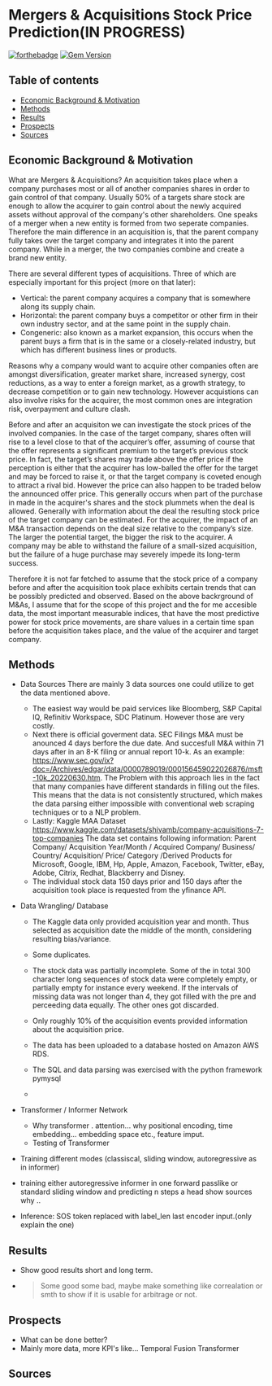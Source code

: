 # Mergers & Acquisitions Stock Price Prediction(IN PROGRESS)
[![forthebadge](https://forthebadge.com/images/badges/built-with-science.svg)](https://forthebadge.com)
[![Gem Version](https://badge.fury.io/rb/colorls.svg)](https://badge.fury.io/rb/colorls)
## Table of contents
- [Economic Background & Motivation](#motivation)
- [Methods](#methods)
- [Results](#results)
- [Prospects](#prospects)
- [Sources](#sources)

## Economic Background & Motivation

What are Mergers & Acquisitions? 
An acquisition takes place when a company purchases most or all of another companies shares in order to gain control of that company. Usually 50% of a targets share stock are enough to allow the acquirer to gain control about the newly acquired assets without approval of the company's other shareholders.
One speaks of a merger  when a new entity is formed from two seperate companies. Therefore the main difference in an acquisition is, that the parent company fully takes over the target company and integrates it into the parent company. While in a merger, the two companies combine and create a brand new entity. 

There are several different types of acquisitions. Three of which are especially important for this project (more on that later):
* Vertical: the parent company acquires a company that is somewhere along its supply chain.
* Horizontal: the parent company buys a competitor or other firm in their own industry sector, and at the same point in the supply chain.
* Congeneric: also known as a market expansion, this occurs when the parent buys a firm that is in the same or a closely-related industry, but which has different business lines or products.

Reasons why a company would want to acquire other companies often are amongst diversification, greater market share, increased synergy, cost reductions, as a way to enter a foreign market, as a growth strategy, to decrease competition or to gain new technology.
However acquistions can also involve risks for the acquirer, the most common ones are integration risk, overpayment and culture clash. 

Before and after an acquisiton we can investigate the stock prices of the involved companies.
In the case of the target company, shares often will rise to a level close to that of the acquirer’s offer, assuming of course that the offer represents a significant premium to the target’s previous stock price. In fact, the target’s shares may trade above the offer price if the perception is either that the acquirer has low-balled the offer for the target and may be forced to raise it, or that the target company is coveted enough to attract a rival bid.
However the price can also happen to be traded below the announced offer price. This generally occurs when part of the purchase in made in the acquirer's shares and the stock plummets when the deal is allowed. Generally with information about the deal the resulting stock price of the target company can be estimated.
For the acquirer, the impact of an M&A transaction depends on the deal size relative to the company’s size. The larger the potential target, the bigger the risk to the acquirer. A company may be able to withstand the failure of a small-sized acquisition, but the failure of a huge purchase may severely impede its long-term success.

Therefore it is not far fetched to assume that the stock price of a company before and after the acquisition took place exhibits certain trends that can be possibly predicted and observed. Based on the above backrground of M&As, I assume that for the scope of this project and the for me accesible data, the most important measurable indices, that have the most predictive power for stock price movements,  are share values in a certain time span before the acquisition takes place, and the value of the acquirer and target company.





## Methods
 - Data Sources
    There are mainly 3 data sources one could utilize to get the data mentioned above.
    - The easiest way would be paid services like Bloomberg, S&P Capital IQ, Refinitiv Workspace, SDC Platinum. However those are very costly.
    - Next there is official goverment data. SEC Filings M&A must be anounced 4 days berfore the due date. And succesfull M&A within 71 days after in an 8-K filing or annual report 10-k. As an example: https://www.sec.gov/ix?doc=/Archives/edgar/data/0000789019/000156459022026876/msft-10k_20220630.htm.
    The Problem with this approach lies in the fact that many companies have different standards in filling out the files. This means that the data is not consistently structured, which makes the data parsing either impossible with conventional web scraping techniques or to a NLP problem.
    - Lastly: Kaggle MAA Dataset https://www.kaggle.com/datasets/shivamb/company-acquisitions-7-top-companies
     The data set contains following information: Parent Company/ Acquisition Year/Month / Acquired Company/ Business/ Country/ Acquisition/ Price/ Category /Derived Products 
     for Microsoft, Google, IBM, Hp, Apple, Amazon, Facebook, Twitter, eBay, Adobe, Citrix, Redhat, Blackberry and Disney.
    - The individual stock data 150 days prior and 150 days after the acquisition took place is requested from the yfinance API.
  
 - Data Wrangling/ Database
    - The Kaggle data only provided acquisition year and month. Thus selected as acquisition date the middle of the month, considering resulting bias/variance.
    - Some duplicates.
    - The stock data was partially incomplete. Some of the in total 300 character long sequences of stock data were completely empty, or partially empty for instance every weekend. If the intervals of missing data was not longer than 4, they got filled with the pre and perceeding data equally. The other ones got discarded.
    - Only roughly 10% of the acquisition events provided information about the acquisition price.
    
    - The data has been uploaded to a database hosted on Amazon AWS RDS.
    - The SQL and data parsing was exercised with the python framework pymysql
    - 
 - Transformer / Informer Network
   - Why transformer  . attention... why positional encoding, time embedding... embedding space etc., feature imput.
   - Testing of Transformer
 - Training  different modes (classiscal, sliding window, autoregressive as in informer)
 - training either autoregressive informer in one forward passlike or standard sliding window and predicting n steps a head show sources why ..
 - Inference: SOS token replaced with label_len last encoder input.(only explain the one)

## Results
  - Show good results short and long term.
  - > Some good some bad, maybe make something like correalation or smth to show if it is usable for arbitrage or not.
## Prospects
  - What can be done better?
  - Mainly more data, more KPI's like... Temporal Fusion Transformer
## Sources
